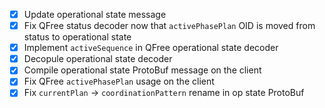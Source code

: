 - [x] Update operational state message
- [x] Fix QFree status decoder now that `activePhasePlan` OID is moved from status to operational state
- [x] Implement `activeSequence` in QFree operational state decoder
- [x] Decopule operational state decoder
- [x] Compile operational state ProtoBuf message on the client
- [x] Fix QFree `activePhasePlan` usage on the client
- [x] Fix `currentPlan` -> `coordinationPattern` rename in op state ProtoBuf
